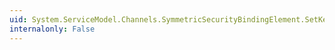```yaml
---
uid: System.ServiceModel.Channels.SymmetricSecurityBindingElement.SetKeyDerivation(System.Boolean)
internalonly: False
---
```

